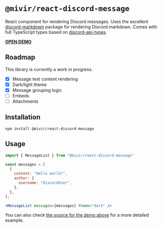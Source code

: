# `@mivir/react-discord-message`
React component for rendering Discord messages.
Uses the excellent [discord-markdown](https://www.npmjs.com/package/discord-markdown) package for rendering Discord markdown.
Comes with full TypeScript types based on [discord-api-types](https://www.npmjs.com/package/discord-api-types).

[**OPEN DEMO**](https://dragory.github.io/discord-message-react/)

## Roadmap
This library is currently a work in progress.
- [X] Message text content rendering
- [X] Dark/light theme
- [X] Message grouping logic
- [ ] Embeds
- [ ] Attachments

## Installation

```shell
npm install @mivir/react-discord-message
```

## Usage

```jsx
import { MessageList } from "@mivir/react-discord-message"

const messages = [
  {
    content: "Hello world!",
    author: {
      username: "DiscordUser",
    },
  },
];

<MessageList messages={messages} theme="dark" />
```

You can also check [the source for the demo above](/docs/src/docs.tsx) for a more detailed example.
